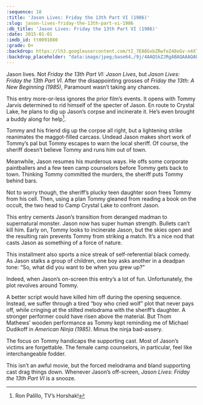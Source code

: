 ```yaml
---
:sequence: 18
:title: 'Jason Lives: Friday the 13th Part VI (1986)'
:slug: jason-lives-friday-the-13th-part-vi-1986
:db_title: 'Jason Lives: Friday the 13th Part VI (1986)'
:date: 2015-01-01
:imdb_id: tt0091080
:grade: D+
:backdrop: https://lh3.googleusercontent.com/tI_7E88GxbZRwfeZ48oGv-n4XTvsBh2AGnhUrsCFs7oTrYt3Jc1sOZLaZSqt-1jwprERCmbvJ4Vt=w1000-l75-rj
:backdrop_placeholder: "data:image/jpeg;base64,/9j/4AAQSkZJRgABAQAAAQABAAD/2wCEACgcHiMeGSgjISMtKygwPGRBPDc3PHtYXUlkkYCZlo+AjIqUtObDoKrarYqMyP/L2u718///m8Hz///u/+b98/gBKy0tPDU8akE1auylgJns7Ozs7Ozs7Ozs7Ozs7Oz47Ozs7Ozs7Ozs7Ozs7Ozs7Ozs7Ozs7Ozs7Ozs7Ozs7Ozs7P/AABEIAAsAFAMBIgACEQEDEQH/xAAYAAACAwAAAAAAAAAAAAAAAAAAAgEDBf/EABsQAAICAwEAAAAAAAAAAAAAAAABAhEhUYFB/8QAFAEBAAAAAAAAAAAAAAAAAAAAAP/EABQRAQAAAAAAAAAAAAAAAAAAAAD/2gAMAwEAAhEDEQA/AMmLalXhLWxqz0WSygK7AAA//9k="
---
```

Jason lives. Not _Friday the 13th Part VI: Jason Lives_, but _Jason Lives: Friday the 13th Part VI_. After the disappointing grosses of _Friday the 13th: A New Beginning (1985)_, Paramount wasn’t taking any chances.

This entry more-or-less ignores the prior film’s events. It opens with Tommy Jarvis determined to rid himself of the specter of Jason. En route to Crystal Lake, he plans to dig up Jason’s corpse and incinerate it. He’s even brought a buddy along for help[^1].

Tommy and his friend dig up the corpse all right, but a lightening strike reanimates the maggot-filled carcass. Undead Jason makes short work of Tommy’s pal but Tommy escapes to warn the local sheriff. Of course, the sheriff doesn’t believe Tommy and runs him out of town.

Meanwhile, Jason resumes his murderous ways. He offs some corporate paintballers and a few teen camp counselors before Tommy gets back to town. Thinking Tommy committed the murders, the sheriff puts Tommy behind bars.

Not to worry though, the sheriff’s plucky teen daughter soon frees Tommy from his cell. Then, using a plan Tommy gleaned from reading a book on the occult, the two head to Camp Crystal Lake to confront Jason.

This entry cements Jason’s transition from deranged madman to supernatural monster. Jason now has super human strength. Bullets can’t kill him. Early on, Tommy looks to incinerate Jason, but the skies open and the resulting rain prevents Tommy from striking a match. It’s a nice nod that casts Jason as something of a force of nature.

This installment also sports a nice streak of self-referential black comedy. As Jason stalks a group of children, one boy asks another in a deadpan tone: “So, what did you want to be when you grew up?”

Indeed, when Jason’s on-screen this entry’s a lot of fun. Unfortunately, the plot revolves around Tommy.

A better script would have killed him off during the opening sequence. Instead, we suffer through a tired “boy who cried wolf” plot that never pays off, while cringing at the stilted melodrama with the sheriff’s daughter. A stronger performer could have risen above the material. But Thom Mathews’ wooden performance as Tommy kept reminding me of Michael Dudikoff in _American Ninja (1985)_. Minus the ninja bad-assery.

The focus on Tommy handicaps the supporting cast. Most of Jason’s victims are forgettable. The female camp counselors, in particular, feel like interchangeable fodder.

This isn’t an awful movie, but the forced melodrama and bland supporting cast drag things down. Whenever Jason’s off-screen, _Jason Lives: Friday the 13th Part VI_ is a snooze.

[^1]: Ron Palillo, TV’s Horshak!
